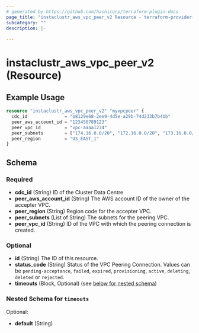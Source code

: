 ```yaml
---
# generated by https://github.com/hashicorp/terraform-plugin-docs
page_title: "instaclustr_aws_vpc_peer_v2 Resource - terraform-provider-instaclustr"
subcategory: ""
description: |-
  
---
```


# instaclustr_aws_vpc_peer_v2 (Resource)



## Example Usage

```terraform
resource "instaclustr_aws_vpc_peer_v2" "myvpcpeer" {
  cdc_id              = "b8129e68-2ee9-4d5e-a29b-74d233b7b4bb"
  peer_aws_account_id = "123456789123"
  peer_vpc_id         = "vpc-aaaa1234"
  peer_subnets        = ["174.16.0.0/20", "172.16.0.0/20", "173.16.0.0/20"]
  peer_region         = "US_EAST_1"
}
```

<!-- schema generated by tfplugindocs -->
## Schema

### Required

- **cdc_id** (String) ID of the Cluster Data Centre
- **peer_aws_account_id** (String) The AWS account ID of the owner of the accepter VPC.
- **peer_region** (String) Region code for the accepter VPC.
- **peer_subnets** (List of String) The subnets for the peering VPC.
- **peer_vpc_id** (String) ID of the VPC with which the peering connection is created.

### Optional

- **id** (String) The ID of this resource.
- **status_code** (String) Status of the VPC Peering Connection. Values can be `pending-acceptance`, `failed`, `expired`, `provisioning`, `active`, `deleting`, `deleted` or `rejected`.
- **timeouts** (Block, Optional) (see [below for nested schema](#nestedblock--timeouts))

<a id="nestedblock--timeouts"></a>
### Nested Schema for `timeouts`

Optional:

- **default** (String)


